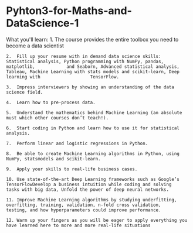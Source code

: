 # Pyhton3-for-Maths-and-DataScience-1
What you'll learn:
	1.	The course provides the entire toolbox you need to become a data scientist
	
	2.	Fill up your resume with in demand data science skills: Statistical analysis, Python programming with NumPy, pandas, matplotlib, 		    and Seaborn, Advanced statistical analysis, Tableau, Machine Learning with stats models and scikit-learn, Deep learning with 			       TensorFlow.
	
	3.	Impress interviewers by showing an understanding of the data science field.
	
	4.	Learn how to pre-process data.
	
	5.	Understand the mathematics behind Machine Learning (an absolute must which other courses don’t teach!).
	
	6.	Start coding in Python and learn how to use it for statistical analysis.
	
	7.	Perform linear and logistic regressions in Python.
	
	8.	Be able to create Machine Learning algorithms in Python, using NumPy, statsmodels and scikit-learn.
	
	9.	Apply your skills to real-life business cases.
	
	10.	Use state-of-the-art Deep Learning frameworks such as Google’s TensorFlowDevelop a business intuition while coding and solving 			    tasks with big data, Unfold the power of deep neural networks.
	
	11.	Improve Machine Learning algorithms by studying underfitting, overfitting, training, validation, n-fold cross validation, 				       testing, and how hyperparameters could improve performance.
	
	12.	Warm up your fingers as you will be eager to apply everything you have learned here to more and more real-life situations
